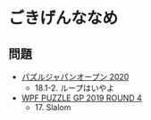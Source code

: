 # ごきげんななめ

## 問題
- [パズルジャパンオープン 2020](../questions/jwpc2020.md)
	- 18.1-2. ループはいやよ
- [WPF PUZZLE GP 2019 ROUND 4](../questions/wpfpgp2019_4.md)
	- 17\. Slalom
